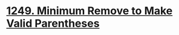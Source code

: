 # [1249. Minimum Remove to Make Valid Parentheses](https://leetcode.com/problems/minimum-remove-to-make-valid-parentheses/)
